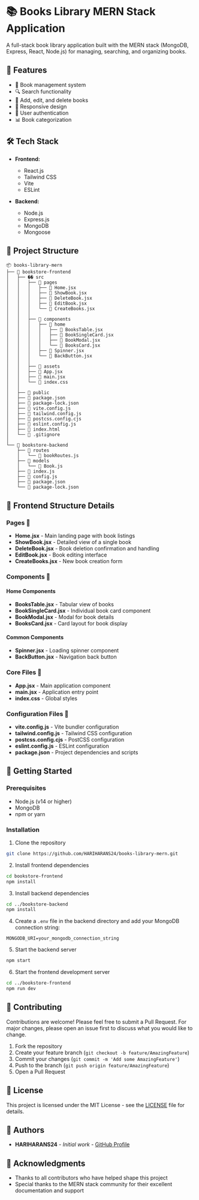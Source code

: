 # 📚 Books Library MERN Stack Application

A full-stack book library application built with the MERN stack (MongoDB, Express, React, Node.js) for managing, searching, and organizing books.

## 🚀 Features

- 📖 Book management system
- 🔍 Search functionality
- 📝 Add, edit, and delete books
- 📱 Responsive design
- 🔐 User authentication
- 📊 Book categorization

## 🛠️ Tech Stack

- **Frontend:**
  - React.js
  - Tailwind CSS
  - Vite
  - ESLint

- **Backend:**
  - Node.js
  - Express.js
  - MongoDB
  - Mongoose

## 📁 Project Structure

```
📦 books-library-mern
├── 📂 bookstore-frontend
│   ├── �� src
│   │   ├── 📂 pages
│   │   │   ├── 📄 Home.jsx
│   │   │   ├── 📄 ShowBook.jsx
│   │   │   ├── 📄 DeleteBook.jsx
│   │   │   ├── 📄 EditBook.jsx
│   │   │   └── 📄 CreateBooks.jsx
│   │   │
│   │   ├── 📂 components
│   │   │   ├── 📂 home
│   │   │   │   ├── 📄 BooksTable.jsx
│   │   │   │   ├── 📄 BookSingleCard.jsx
│   │   │   │   ├── 📄 BookModal.jsx
│   │   │   │   └── 📄 BooksCard.jsx
│   │   │   ├── 📄 Spinner.jsx
│   │   │   └── 📄 BackButton.jsx
│   │   │
│   │   ├── 📂 assets
│   │   ├── 📄 App.jsx
│   │   ├── 📄 main.jsx
│   │   └── 📄 index.css
│   │
│   ├── 📂 public
│   ├── 📄 package.json
│   ├── 📄 package-lock.json
│   ├── 📄 vite.config.js
│   ├── 📄 tailwind.config.js
│   ├── 📄 postcss.config.cjs
│   ├── 📄 eslint.config.js
│   ├── 📄 index.html
│   └── 📄 .gitignore
│
└── 📂 bookstore-backend
    ├── 📂 routes
    │   └── 📄 bookRoutes.js
    ├── 📂 models
    │   └── 📄 Book.js
    ├── 📄 index.js
    ├── 📄 config.js
    ├── 📄 package.json
    └── 📄 package-lock.json
```

## 📱 Frontend Structure Details

### Pages 📂
- **Home.jsx** - Main landing page with book listings
- **ShowBook.jsx** - Detailed view of a single book
- **DeleteBook.jsx** - Book deletion confirmation and handling
- **EditBook.jsx** - Book editing interface
- **CreateBooks.jsx** - New book creation form

### Components 📂
#### Home Components
- **BooksTable.jsx** - Tabular view of books
- **BookSingleCard.jsx** - Individual book card component
- **BookModal.jsx** - Modal for book details
- **BooksCard.jsx** - Card layout for book display

#### Common Components
- **Spinner.jsx** - Loading spinner component
- **BackButton.jsx** - Navigation back button

### Core Files 📄
- **App.jsx** - Main application component
- **main.jsx** - Application entry point
- **index.css** - Global styles

### Configuration Files 📄
- **vite.config.js** - Vite bundler configuration
- **tailwind.config.js** - Tailwind CSS configuration
- **postcss.config.cjs** - PostCSS configuration
- **eslint.config.js** - ESLint configuration
- **package.json** - Project dependencies and scripts

## 🚀 Getting Started

### Prerequisites

- Node.js (v14 or higher)
- MongoDB
- npm or yarn

### Installation

1. Clone the repository
```bash
git clone https://github.com/HARIHARANS24/books-library-mern.git
```

2. Install frontend dependencies
```bash
cd bookstore-frontend
npm install
```

3. Install backend dependencies
```bash
cd ../bookstore-backend
npm install
```

4. Create a `.env` file in the backend directory and add your MongoDB connection string:
```
MONGODB_URI=your_mongodb_connection_string
```

5. Start the backend server
```bash
npm start
```

6. Start the frontend development server
```bash
cd ../bookstore-frontend
npm run dev
```

## 🤝 Contributing

Contributions are welcome! Please feel free to submit a Pull Request. For major changes, please open an issue first to discuss what you would like to change.

1. Fork the repository
2. Create your feature branch (`git checkout -b feature/AmazingFeature`)
3. Commit your changes (`git commit -m 'Add some AmazingFeature'`)
4. Push to the branch (`git push origin feature/AmazingFeature`)
5. Open a Pull Request

## 📝 License

This project is licensed under the MIT License - see the [LICENSE](LICENSE) file for details.

## 👥 Authors

- **HARIHARANS24** - *Initial work* - [GitHub Profile](https://github.com/HARIHARANS24)

## 🙏 Acknowledgments

- Thanks to all contributors who have helped shape this project
- Special thanks to the MERN stack community for their excellent documentation and support 
